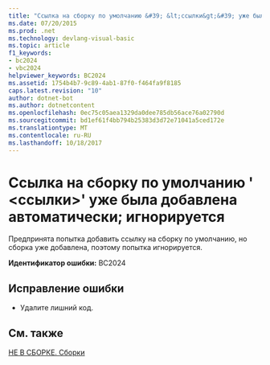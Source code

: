```yaml
---
title: "Ссылка на сборку по умолчанию &#39; &lt;ссылки&gt;&#39; уже была добавлена автоматически; игнорируется"
ms.date: 07/20/2015
ms.prod: .net
ms.technology: devlang-visual-basic
ms.topic: article
f1_keywords:
- bc2024
- vbc2024
helpviewer_keywords: BC2024
ms.assetid: 1754b4b7-9c89-4ab1-87f0-f464fa9f8185
caps.latest.revision: "10"
author: dotnet-bot
ms.author: dotnetcontent
ms.openlocfilehash: 0ec75c05aea1329da0dee785db56ace76a02790d
ms.sourcegitcommit: bd1ef61f4bb794b25383d3d72e71041a5ced172e
ms.translationtype: MT
ms.contentlocale: ru-RU
ms.lasthandoff: 10/18/2017
---
```

# <a name="the-default-assembly-reference-39ltreferencegt39-has-already-been-automatically-added-ignored"></a>Ссылка на сборку по умолчанию &#39; &lt;ссылки&gt;&#39; уже была добавлена автоматически; игнорируется
Предпринята попытка добавить ссылку на сборку по умолчанию, но сборка уже добавлена, поэтому попытка игнорируется.  
  
 **Идентификатор ошибки:** BC2024  
  
## <a name="to-correct-this-error"></a>Исправление ошибки  
  
-   Удалите лишний код.  
  
## <a name="see-also"></a>См. также  
 [НЕ В СБОРКЕ. Сборки](http://msdn.microsoft.com/en-us/6c5c7b30-fa78-4f40-b908-120d0743b0e6)
